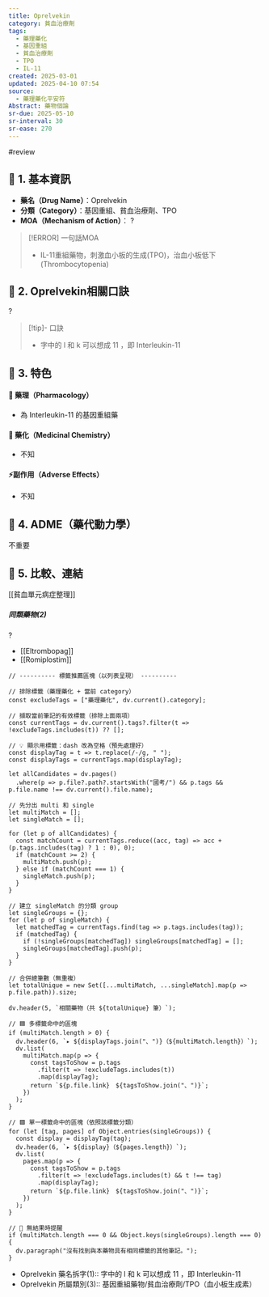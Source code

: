 ```yaml
---
title: Oprelvekin
category: 貧血治療劑
tags:
  - 藥理藥化
  - 基因重組
  - 貧血治療劑
  - TPO
  - IL-11
created: 2025-03-01
updated: 2025-04-10 07:54
source:
  - 藥理藥化平安符
Abstract: 藥物個論
sr-due: 2025-05-10
sr-interval: 30
sr-ease: 270
---
```

#review

## 🔹 1. 基本資訊
- **藥名（Drug Name）**：Oprelvekin
- **分類（Category）**：基因重組、貧血治療劑、TPO
- **MOA（Mechanism of Action）**：
?
> [!ERROR] 一句話MOA
> - IL-11重組藥物，刺激血小板的生成(TPO)，治血小板低下(Thrombocytopenia) <!--SR:!2025-03-30,2,230-->

## 🔹 2. Oprelvekin相關口訣
?
> [!tip]- 口訣
> - 字中的 l 和 k 可以想成 11 ，即 Interleukin-11 <!--SR:!2025-04-08,11,270--> 

## 🔹 3. 特色
#### 🧪 藥理（Pharmacology）
- 為 Interleukin-11 的基因重組藥



#### 🧬 藥化（Medicinal Chemistry）
- 不知



#### ⚡副作用（Adverse Effects）
- 不知


## 🔹 4. ADME（藥代動力學）
 不重要
## 🔹 5. 比較、連結

[[貧血單元病症整理]]


##### 同類藥物(2)
?
- [[Eltrombopag]]
- [[Romiplostim]] <!--SR:!2025-03-29,1,210-->




```dataviewjs
// ---------- 標籤推薦區塊（以列表呈現） ----------

// 排除標籤（藥理藥化 + 當前 category）
const excludeTags = ["藥理藥化", dv.current().category];

// 擷取當前筆記的有效標籤（排除上面兩項）
const currentTags = dv.current().tags?.filter(t => !excludeTags.includes(t)) ?? [];

// 💡 顯示用標籤：dash 改為空格（預先處理好）
const displayTag = t => t.replace(/-/g, " ");
const displayTags = currentTags.map(displayTag);

let allCandidates = dv.pages()
  .where(p => p.file?.path?.startsWith("國考/") && p.tags && p.file.name !== dv.current().file.name);

// 先分出 multi 和 single
let multiMatch = [];
let singleMatch = [];

for (let p of allCandidates) {
  const matchCount = currentTags.reduce((acc, tag) => acc + (p.tags.includes(tag) ? 1 : 0), 0);
  if (matchCount >= 2) {
    multiMatch.push(p);
  } else if (matchCount === 1) {
    singleMatch.push(p);
  }
}

// 建立 singleMatch 的分類 group
let singleGroups = {};
for (let p of singleMatch) {
  let matchedTag = currentTags.find(tag => p.tags.includes(tag));
  if (matchedTag) {
    if (!singleGroups[matchedTag]) singleGroups[matchedTag] = [];
    singleGroups[matchedTag].push(p);
  }
}

// 合併總筆數（無重複）
let totalUnique = new Set([...multiMatch, ...singleMatch].map(p => p.file.path)).size;

dv.header(5, `相關藥物（共 ${totalUnique} 筆）`);

// 🟦 多標籤命中的區塊
if (multiMatch.length > 0) {
  dv.header(6, `▸ ${displayTags.join("、")}（${multiMatch.length}）`);
  dv.list(
    multiMatch.map(p => {
      const tagsToShow = p.tags
        .filter(t => !excludeTags.includes(t))
        .map(displayTag);
      return `${p.file.link}　${tagsToShow.join("、")}`;
    })
  );
}

// 🟩 單一標籤命中的區塊（依照該標籤分類）
for (let [tag, pages] of Object.entries(singleGroups)) {
  const display = displayTag(tag);
  dv.header(6, `▸ ${display}（${pages.length}）`);
  dv.list(
    pages.map(p => {
      const tagsToShow = p.tags
        .filter(t => !excludeTags.includes(t) && t !== tag)
        .map(displayTag);
      return `${p.file.link}　${tagsToShow.join("、")}`;
    })
  );
}

// 🔕 無結果時提醒
if (multiMatch.length === 0 && Object.keys(singleGroups).length === 0) {
  dv.paragraph("沒有找到與本藥物具有相同標籤的其他筆記。");
}

```


- Oprelvekin 藥名拆字(1):: 字中的 l 和 k 可以想成 11 ，即 Interleukin-11
- Oprelvekin 所屬類別(3):: 基因重組藥物/貧血治療劑/TPO（血小板生成素）
